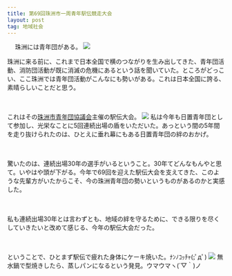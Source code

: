 ```yaml
---
title: 第69回珠洲市一周青年駅伝競走大会
layout: post
tag: 地域社会
---
```

　
珠洲には青年団がある。
![](https://c1.staticflickr.com/1/494/18274727946_a84d60aac3.jpg)

珠洲に来る前に、これまで日本全国で横のつながりを生み出してきた、青年団活動、消防団活動が既に消滅の危機にあるという話を聞いていた。ところがどっこい、ここ珠洲では青年団活動がこんなにも勢いがある。これは日本全国に誇る、素晴らしいことだと思う。

　

これはその[珠洲市青年団協議会](http://www.ishikawa-seinen.com/~suzu/)主催の駅伝大会。
![](https://c1.staticflickr.com/9/8815/17867160180_c85518dcdf.jpg)
私は今年も日置青年団として参加し、光栄なことに5回連続出場の盾をいただいた。あっという間の5年間を走り抜けられたのは、ひとえに垂れ幕にもある日置青年団の絆のおかげ。

　

驚いたのは、連続出場30年の選手がいるということ。30年てどんなもんやと思て。いやはや頭が下がる。今年で69回を迎えた駅伝大会を支えてきた、このような先輩方がいたからこそ、今の珠洲青年団の勢いというものがあるのかと実感した。

　

私も連続出場30年とは言わずとも、地域の絆を守るために、できる限りを尽くしていきたいと改めて感じる、今年の駅伝大会だった。


　
　

ということで、ひとまず駅伝で疲れた身体にケーキ焼いた。ﾅﾝﾉｺｯﾁｬ(;ﾟдﾟ)
![](https://c2.staticflickr.com/8/7749/18055815422_a4cfc2e725_m.jpg)
無水鍋で型焼きしたら、蒸しパンになるという発見。ウマウマヽ(´▽｀)ノ




